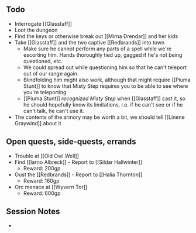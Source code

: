 ## Todo
- Interrogate [[Glasstaff]]
- Loot the dungeon
- Find the keys or otherwise break out [[Mirna Drendar]] and her kids
- Take [[Glasstaff]] and the two captive [[Redbrands]] into town
	- Make sure he cannot perform any parts of a spell while we're escorting him. Hands thoroughly tied up, gagged if he's not being questioned, etc.
	- We could spread out while questioning him so that he can't teleport out of our range again.
	- Blindfolding him might also work, although that might require [[Piuma Stunt]] to know that Misty Step requires you to be able to see where you're teleporting
	- [[Piuma Stunt]] *recognized Misty Step* when [[Glasstaff]] cast it, so he should hopefully know its limitations, i.e. if he can't see or if he can't talk, he can't use it.
- The contents of the armory may be worth a bit, we should tell [[Linene Graywind]] about it
## Open quests, side-quests, errands
- Trouble at [[Old Owl Well]]
- Find [[Iarno Albreck]] - Report to [[Sildar Hallwinter]]
	- Reward: 200gp
- Oust the [[Redbrands]] - Report to [[Halia Thornton]]
	- Reward: 160gp
- Orc menace at [[Wyvern Tor]]
	- Reward: 600gp
## Session Notes
- 